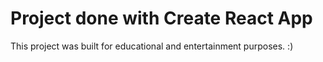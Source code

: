 # Project done with Create React App

This project was built for educational and entertainment purposes. :)


